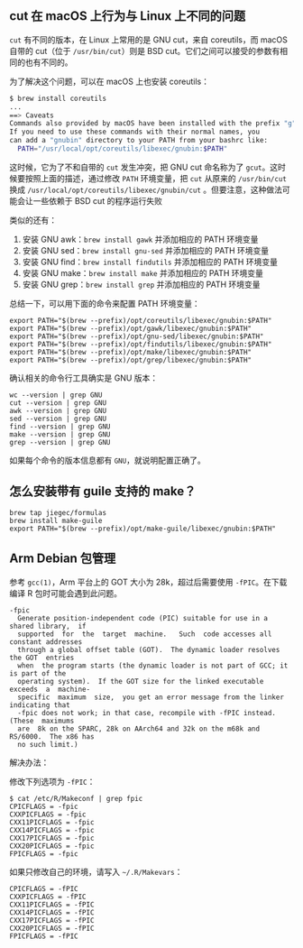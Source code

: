 ## cut 在 macOS 上行为与 Linux 上不同的问题

`cut` 有不同的版本，在 Linux 上常用的是 GNU cut，来自 coreutils，而 macOS 自带的 cut（位于 `/usr/bin/cut`）则是 BSD cut。它们之间可以接受的参数有相同的也有不同的。

为了解决这个问题，可以在 macOS 上也安装 coreutils：

```bash
$ brew install coreutils
...
==> Caveats
Commands also provided by macOS have been installed with the prefix "g".
If you need to use these commands with their normal names, you
can add a "gnubin" directory to your PATH from your bashrc like:
  PATH="/usr/local/opt/coreutils/libexec/gnubin:$PATH"
```

这时候，它为了不和自带的 `cut` 发生冲突，把 GNU cut 命名称为了 `gcut`。这时候要按照上面的描述，通过修改 `PATH` 环境变量，把 `cut` 从原来的 `/usr/bin/cut` 换成 `/usr/local/opt/coreutils/libexec/gnubin/cut` 。但要注意，这种做法可能会让一些依赖于 BSD cut 的程序运行失败

类似的还有：

1. 安装 GNU awk：`brew install gawk` 并添加相应的 PATH 环境变量
2. 安装 GNU sed：`brew install gnu-sed` 并添加相应的 PATH 环境变量
3. 安装 GNU find：`brew install findutils` 并添加相应的 PATH 环境变量
4. 安装 GNU make：`brew install make` 并添加相应的 PATH 环境变量
5. 安装 GNU grep：`brew install grep` 并添加相应的 PATH 环境变量

总结一下，可以用下面的命令来配置 PATH 环境变量：

```shell
export PATH="$(brew --prefix)/opt/coreutils/libexec/gnubin:$PATH"
export PATH="$(brew --prefix)/opt/gawk/libexec/gnubin:$PATH"
export PATH="$(brew --prefix)/opt/gnu-sed/libexec/gnubin:$PATH"
export PATH="$(brew --prefix)/opt/findutils/libexec/gnubin:$PATH"
export PATH="$(brew --prefix)/opt/make/libexec/gnubin:$PATH"
export PATH="$(brew --prefix)/opt/grep/libexec/gnubin:$PATH"
```

确认相关的命令行工具确实是 GNU 版本：

```shell
wc --version | grep GNU
cut --version | grep GNU
awk --version | grep GNU
sed --version | grep GNU
find --version | grep GNU
make --version | grep GNU
grep --version | grep GNU
```

如果每个命令的版本信息都有 `GNU`，就说明配置正确了。

## 怎么安装带有 guile 支持的 make？

```shell
brew tap jiegec/formulas
brew install make-guile
export PATH="$(brew --prefix)/opt/make-guile/libexec/gnubin:$PATH"
```

## Arm Debian 包管理

参考 `gcc(1)`，Arm 平台上的 GOT 大小为 28k，超过后需要使用 `-fPIC`。在下载编译 R 包时可能会遇到此问题。

```
-fpic
  Generate position-independent code (PIC) suitable for use in a shared library,  if
  supported  for  the  target  machine.   Such  code accesses all constant addresses
  through a global offset table (GOT).  The dynamic loader resolves the GOT  entries
  when  the program starts (the dynamic loader is not part of GCC; it is part of the
  operating system).  If the GOT size for the linked executable exceeds  a  machine-
  specific  maximum  size,  you get an error message from the linker indicating that
  -fpic does not work; in that case, recompile with -fPIC instead.  (These  maximums
  are  8k on the SPARC, 28k on AArch64 and 32k on the m68k and RS/6000.  The x86 has
  no such limit.)
```

解决办法：

修改下列选项为 `-fPIC`：

```
$ cat /etc/R/Makeconf | grep fpic
CPICFLAGS = -fpic
CXXPICFLAGS = -fpic
CXX11PICFLAGS = -fpic
CXX14PICFLAGS = -fpic
CXX17PICFLAGS = -fpic
CXX20PICFLAGS = -fpic
FPICFLAGS = -fpic
```

如果只修改自己的环境，请写入 `~/.R/Makevars`：

```
CPICFLAGS = -fPIC
CXXPICFLAGS = -fPIC
CXX11PICFLAGS = -fPIC
CXX14PICFLAGS = -fPIC
CXX17PICFLAGS = -fPIC
CXX20PICFLAGS = -fPIC
FPICFLAGS = -fPIC
```
